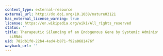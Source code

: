 ```yaml
---
content_type: external-resource
external_url: http://dx.doi.org/10.1038/nature03121
has_external_license_warning: true
license: https://en.wikipedia.org/wiki/All_rights_reserved
status: ''
title: Therapeutic Silencing of an Endogenous Gene by Systemic Administration of Modified
  siRNAs
uid: 782db1f0-22b4-4ad4-b871-f92a0681476f
wayback_url: ''
---
```

